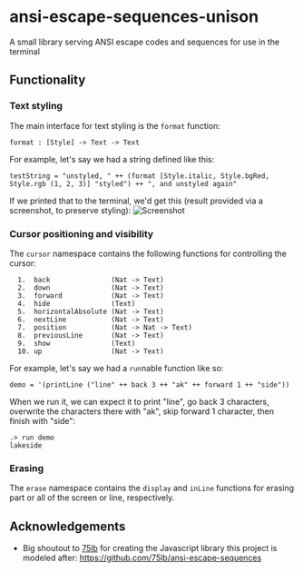 # ansi-escape-sequences-unison
A small library serving ANSI escape codes and sequences for use in the terminal

## Functionality

### Text styling
The main interface for text styling is the `format` function:
```
format : [Style] -> Text -> Text
```

For example, let's say we had a string defined like this:
```
testString = "unstyled, " ++ (format [Style.italic, Style.bgRed, Style.rgb (1, 2, 3)] "styled") ++ ", and unstyled again"
```

If we printed that to the terminal, we'd get this (result provided via a screenshot, to preserve styling):
![Screenshot](https://i.imgur.com/RMAkel7.png)

### Cursor positioning and visibility
The `cursor` namespace contains the following functions for controlling the cursor:
```
  1.  back               (Nat -> Text)
  2.  down               (Nat -> Text)
  3.  forward            (Nat -> Text)
  4.  hide               (Text)
  5.  horizontalAbsolute (Nat -> Text)
  6.  nextLine           (Nat -> Text)
  7.  position           (Nat -> Nat -> Text)
  8.  previousLine       (Nat -> Text)
  9.  show               (Text)
  10. up                 (Nat -> Text)
```

For example, let's say we had a `run`nable function like so:
```
demo = '(printLine ("line" ++ back 3 ++ "ak" ++ forward 1 ++ "side"))
```
When we run it, we can expect it to print "line", go back 3 characters, overwrite the characters there with "ak", skip forward 1 character, then finish with "side":
```
.> run demo
lakeside
```

### Erasing
The `erase` namespace contains the `display` and `inLine` functions for erasing part or all of the screen or line, respectively.

## Acknowledgements
- Big shoutout to [75lb](https://github.com/75lb) for creating the Javascript library this project is modeled after: https://github.com/75lb/ansi-escape-sequences
